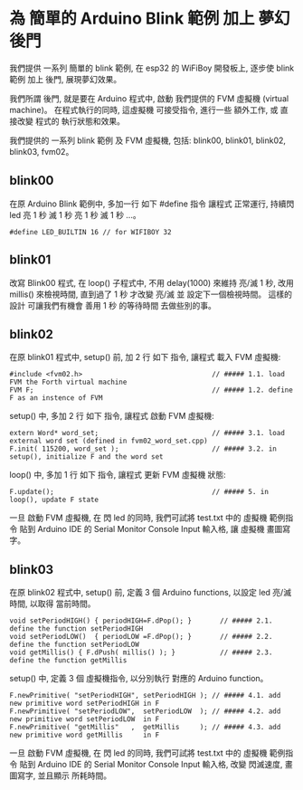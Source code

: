 # 為 簡單的 Arduino Blink 範例 加上 夢幻後門

我們提供 一系列 簡單的 blink 範例, 在 esp32 的 WiFiBoy 開發板上, 逐步使 blink 範例 加上 後門, 展現夢幻效果。

我們所謂 後門, 就是要在 Arduino 程式中, 啟動 我們提供的 FVM 虛擬機 (virtual machine)。 在程式執行的同時, 這虛擬機 可接受指令, 進行一些 額外工作,
或 直接改變 程式的 執行狀態和效果。

我們提供的 一系列 blink 範例 及 FVM 虛擬機, 包括: blink00, blink01, blink02, blink03, fvm02。


## blink00

在原 Arduino Blink 範例中, 多加一行 如下 #define 指令 讓程式 正常運行, 持續閃 led 亮 1 秒 滅 1 秒 亮 1 秒 滅 1 秒 ...。

    #define LED_BUILTIN 16 // for WIFIBOY 32


## blink01

改寫 Blink00 程式, 在 loop() 子程式中, 不用 delay(1000) 來維持 亮/滅 1 秒, 改用 millis() 來檢視時間, 直到過了 1 秒 才改變 亮/滅 並 設定下一個檢視時間。 這樣的設計 可讓我們有機會 善用 1 秒 的等待時間 去做些別的事。

 
## blink02

在原 blink01 程式中, setup() 前, 加 2 行 如下 指令, 讓程式 載入 FVM 虛擬機:

    #include <fvm02.h>                                // ##### 1.1. load FVM the Forth virtual machine
    FVM F;                                            // ##### 1.2. define F as an instence of FVM


setup() 中, 多加 2 行 如下 指令, 讓程式 啟動 FVM 虛擬機:

    extern Word* word_set;                            // ##### 3.1. load external word set (defined in fvm02_word_set.cpp)
    F.init( 115200, word_set );                       // ##### 3.2. in setup(), initialize F and the word set


loop() 中, 多加 1 行 如下 指令, 讓程式 更新 FVM 虛擬機 狀態:

    F.update();                                       // ##### 5. in loop(), update F state


一旦 啟動 FVM 虛擬機, 在 閃 led 的同時, 我們可試將 test.txt 中的 虛擬機 範例指令 貼到 Arduino IDE 的 Serial Monitor Console Input 輸入格, 讓 虛擬機 畫圖寫字。


## blink03

在原 blink02 程式中, setup() 前, 定義 3 個 Arduino functions, 以設定 led 亮/滅 時間, 以取得 當前時間。

    void setPeriodHIGH() { periodHIGH=F.dPop(); }       // ##### 2.1. define the function setPeriodHIGH
    void setPeriodLOW()  { periodLOW =F.dPop(); }       // ##### 2.2. define the function setPeriodLOW
    void getMillis() { F.dPush( millis() ); }           // ##### 2.3. define the function getMillis


setup() 中, 定義 3 個 虛擬機指令, 以分別執行 對應的 Arduino function。

    F.newPrimitive( "setPeriodHIGH", setPeriodHIGH ); // ##### 4.1. add new primitive word setPeriodHIGH in F
    F.newPrimitive( "setPeriodLOW",  setPeriodLOW  ); // ##### 4.2. add new primitive word setPeriodLOW  in F
    F.newPrimitive( "getMillis"   ,  getMillis     ); // ##### 4.3. add new primitive word getMillis     in F
  

一旦 啟動 FVM 虛擬機, 在 閃 led 的同時, 我們可試將 test.txt 中的 虛擬機 範例指令 貼到 Arduino IDE 的
Serial Monitor Console Input 輸入格, 改變 閃滅速度, 畫圖寫字, 並且顯示 所耗時間。
